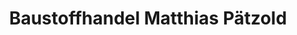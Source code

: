 ---
title: "Baustoffhandel Matthias Pätzold"
url: /schwepnitz/baustoffhandel-matthias-paetzold/
shop: Baumarkt
---